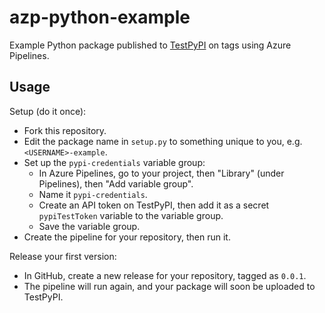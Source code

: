 # azp-python-example

Example Python package published to [TestPyPI](https://test.pypi.org/) on tags using Azure Pipelines.

## Usage

Setup (do it once):

- Fork this repository.
- Edit the package name in `setup.py` to something unique to you, e.g. `<USERNAME>-example`.
- Set up the `pypi-credentials` variable group:
  - In Azure Pipelines, go to your project, then "Library" (under Pipelines), then "Add variable group".
  - Name it `pypi-credentials`.
  - Create an API token on TestPyPI, then add it as a secret `pypiTestToken` variable to the variable group.
  - Save the variable group.
- Create the pipeline for your repository, then run it.

Release your first version:

- In GitHub, create a new release for your repository, tagged as `0.0.1`.
- The pipeline will run again, and your package will soon be uploaded to TestPyPI.
